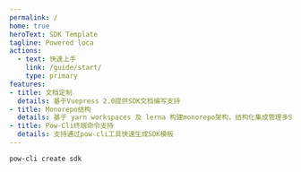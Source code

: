 ```yaml
---
permalink: /
home: true
heroText: SDK Template
tagline: Powered loca
actions:
  - text: 快速上手
    link: /guide/start/
    type: primary
features:
- title: 文档定制
  details: 基于Vuepress 2.0提供SDK文档编写支持
- title: Monorepo结构
  details: 基于 yarn workspaces 及 lerna 构建monorepo架构，结构化集成管理多SDK仓库
- title: Pow-Cli终端命令支持
  details: 支持通过pow-cli工具快速生成SDK模板
---
```


```shell
pow-cli create sdk
```
